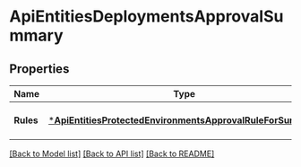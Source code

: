 # ApiEntitiesDeploymentsApprovalSummary

## Properties
Name | Type | Description | Notes
------------ | ------------- | ------------- | -------------
**Rules** | [***ApiEntitiesProtectedEnvironmentsApprovalRuleForSummary**](API_Entities_ProtectedEnvironments_ApprovalRuleForSummary.md) |  | [optional] [default to null]

[[Back to Model list]](../README.md#documentation-for-models) [[Back to API list]](../README.md#documentation-for-api-endpoints) [[Back to README]](../README.md)


